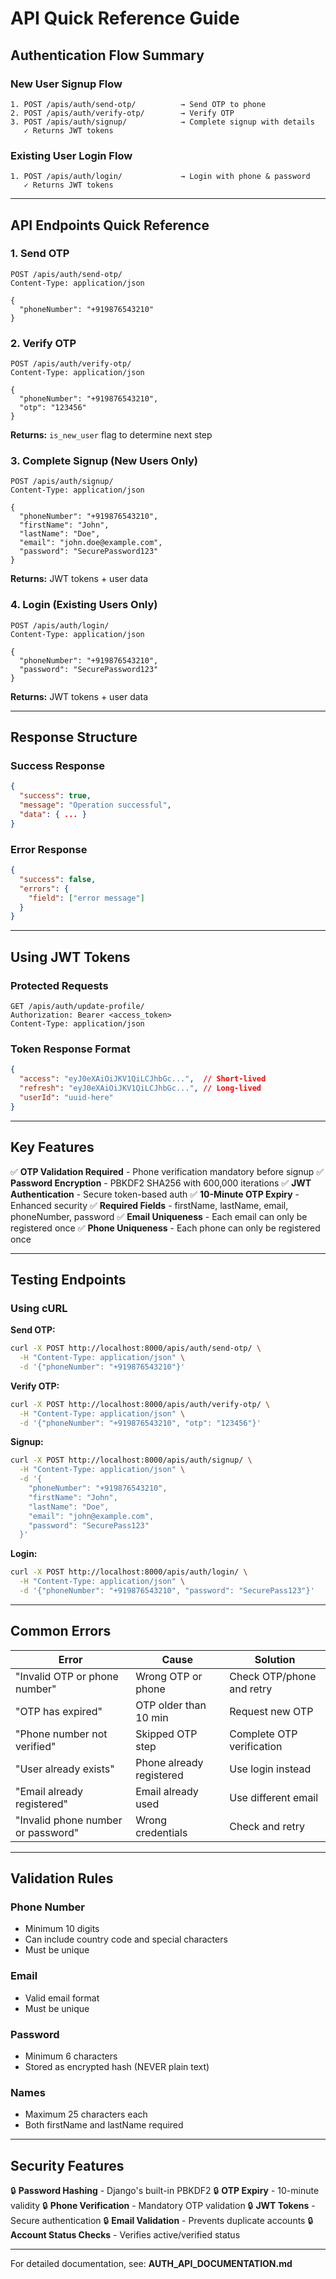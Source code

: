 # API Quick Reference Guide

## Authentication Flow Summary

### New User Signup Flow
```
1. POST /apis/auth/send-otp/          → Send OTP to phone
2. POST /apis/auth/verify-otp/        → Verify OTP
3. POST /apis/auth/signup/            → Complete signup with details
   ✓ Returns JWT tokens
```

### Existing User Login Flow
```
1. POST /apis/auth/login/             → Login with phone & password
   ✓ Returns JWT tokens
```

---

## API Endpoints Quick Reference

### 1. Send OTP
```http
POST /apis/auth/send-otp/
Content-Type: application/json

{
  "phoneNumber": "+919876543210"
}
```

### 2. Verify OTP
```http
POST /apis/auth/verify-otp/
Content-Type: application/json

{
  "phoneNumber": "+919876543210",
  "otp": "123456"
}
```
**Returns:** `is_new_user` flag to determine next step

### 3. Complete Signup (New Users Only)
```http
POST /apis/auth/signup/
Content-Type: application/json

{
  "phoneNumber": "+919876543210",
  "firstName": "John",
  "lastName": "Doe",
  "email": "john.doe@example.com",
  "password": "SecurePassword123"
}
```
**Returns:** JWT tokens + user data


### 4. Login (Existing Users Only)
```http
POST /apis/auth/login/
Content-Type: application/json

{
  "phoneNumber": "+919876543210",
  "password": "SecurePassword123"
}
```
**Returns:** JWT tokens + user data

---

## Response Structure

### Success Response
```json
{
  "success": true,
  "message": "Operation successful",
  "data": { ... }
}
```

### Error Response
```json
{
  "success": false,
  "errors": {
    "field": ["error message"]
  }
}
```

---

## Using JWT Tokens

### Protected Requests
```http
GET /apis/auth/update-profile/
Authorization: Bearer <access_token>
Content-Type: application/json
```

### Token Response Format
```json
{
  "access": "eyJ0eXAiOiJKV1QiLCJhbGc...",  // Short-lived
  "refresh": "eyJ0eXAiOiJKV1QiLCJhbGc...", // Long-lived
  "userId": "uuid-here"
}
```

---

## Key Features

✅ **OTP Validation Required** - Phone verification mandatory before signup
✅ **Password Encryption** - PBKDF2 SHA256 with 600,000 iterations
✅ **JWT Authentication** - Secure token-based auth
✅ **10-Minute OTP Expiry** - Enhanced security
✅ **Required Fields** - firstName, lastName, email, phoneNumber, password
✅ **Email Uniqueness** - Each email can only be registered once
✅ **Phone Uniqueness** - Each phone can only be registered once

---

## Testing Endpoints

### Using cURL

**Send OTP:**
```bash
curl -X POST http://localhost:8000/apis/auth/send-otp/ \
  -H "Content-Type: application/json" \
  -d '{"phoneNumber": "+919876543210"}'
```

**Verify OTP:**
```bash
curl -X POST http://localhost:8000/apis/auth/verify-otp/ \
  -H "Content-Type: application/json" \
  -d '{"phoneNumber": "+919876543210", "otp": "123456"}'
```

**Signup:**
```bash
curl -X POST http://localhost:8000/apis/auth/signup/ \
  -H "Content-Type: application/json" \
  -d '{
    "phoneNumber": "+919876543210",
    "firstName": "John",
    "lastName": "Doe",
    "email": "john@example.com",
    "password": "SecurePass123"
  }'
```

**Login:**
```bash
curl -X POST http://localhost:8000/apis/auth/login/ \
  -H "Content-Type: application/json" \
  -d '{"phoneNumber": "+919876543210", "password": "SecurePass123"}'
```

---

## Common Errors

| Error | Cause | Solution |
|-------|-------|----------|
| "Invalid OTP or phone number" | Wrong OTP or phone | Check OTP/phone and retry |
| "OTP has expired" | OTP older than 10 min | Request new OTP |
| "Phone number not verified" | Skipped OTP step | Complete OTP verification |
| "User already exists" | Phone already registered | Use login instead |
| "Email already registered" | Email already used | Use different email |
| "Invalid phone number or password" | Wrong credentials | Check and retry |

---

## Validation Rules

### Phone Number
- Minimum 10 digits
- Can include country code and special characters
- Must be unique

### Email
- Valid email format
- Must be unique

### Password
- Minimum 6 characters
- Stored as encrypted hash (NEVER plain text)

### Names
- Maximum 25 characters each
- Both firstName and lastName required

---

## Security Features

🔒 **Password Hashing** - Django's built-in PBKDF2
🔒 **OTP Expiry** - 10-minute validity
🔒 **Phone Verification** - Mandatory OTP validation
🔒 **JWT Tokens** - Secure authentication
🔒 **Email Validation** - Prevents duplicate accounts
🔒 **Account Status Checks** - Verifies active/verified status

---

For detailed documentation, see: **AUTH_API_DOCUMENTATION.md**
